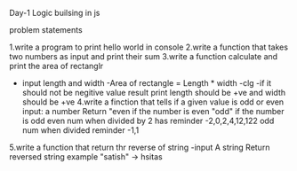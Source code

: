 Day-1 Logic builsing in js 

problem statements 

1.write a program to print hello world in console 
2.write a function that takes two numbers as input and print their sum
3.write a function calculate and print the area of rectanglr
  - input length and width
  -Area of rectangle = Length * width
  -clg
  -if it should not be negitive value result   print length should be +ve and width should be +ve 
4.write a finction that tells if a given value is odd or even 
 input: a number
Return "even if the number is even "odd" if the number is odd
even num when divided by 2 has reminder -2,0,2,4,12,122
odd num when divided reminder -1,1 

5.write a function that return thr reverse of string 
-input A string 
Return reversed string 
example 
"satish" -> hsitas